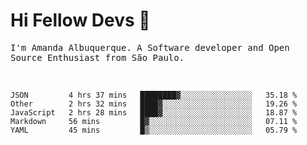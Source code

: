 # Hi Fellow Devs :wave:
   
<p>
  <samp>
    I'm Amanda Albuquerque. A Software developer and Open Source Enthusiast from São Paulo.
  </samp>

  
<!--   [![Twitter Follow](https://img.shields.io/twitter/follow/alalbux?style=social)](https://www.twitter.com/alalbux)
  [![Linkedin Badge](https://img.shields.io/badge/-alalbux-blue?style=flat-square&logo=Linkedin&logoColor=white&link=https://www.linkedin.com/in/alalbux/)](https://www.linkedin.com/in/alalbux/)
  [![Medium Badge](https://img.shields.io/badge/-alalbux-black?style=flat-square&logo=Medium&logoColor=white&link=https://medium.com/@alalbux)](https://medium.com/@alalbux) -->
</p>

  <br/>
  

<!--START_SECTION:waka-->
```text
JSON         4 hrs 37 mins   ████████▓░░░░░░░░░░░░░░░░   35.18 % 
Other        2 hrs 32 mins   ████▓░░░░░░░░░░░░░░░░░░░░   19.26 % 
JavaScript   2 hrs 28 mins   ████▓░░░░░░░░░░░░░░░░░░░░   18.87 % 
Markdown     56 mins         █▓░░░░░░░░░░░░░░░░░░░░░░░   07.11 % 
YAML         45 mins         █▒░░░░░░░░░░░░░░░░░░░░░░░   05.79 % 
```
<!--END_SECTION:waka-->


